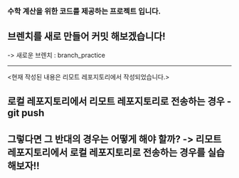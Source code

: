 ### 수학 계산을 위한 코드를 제공하는 프로젝트 입니다. 

## 브렌치를 새로 만들어 커밋 해보겠습니다!
-> 새로운 브렌치 : branch_practice


----------------------------------------------------------------------------
<현재 작성된 내용은 리모트 레포지토리에서 작성되었습니다.>

## 로컬 레포지토리에서 리모트 레포지토리로 전송하는 경우 - **git push** 

그렇다면 그 반대의 경우는 어떻게 해야 할까?
-> 리모트 레포지토리에서 로컬 레포지토리로 전송하는 경우를 실습해보자!!
-
